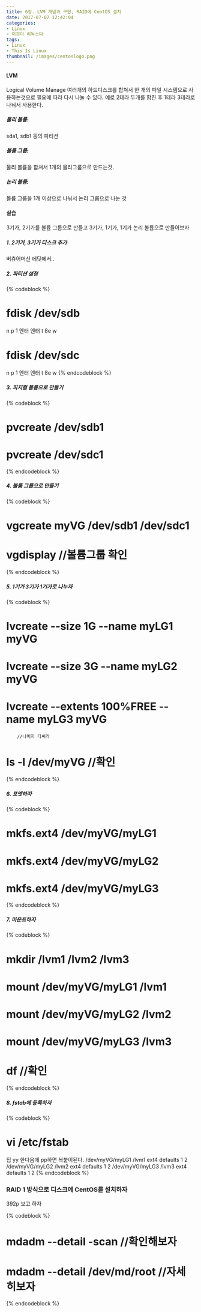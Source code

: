```yaml
---
title: 6장. LVM 개념과 구현, RAID에 CentOS 설치
date: 2017-07-07 12:42:04
categories:
- Linux
- 이것이 리눅스다
tags:
- Linux
- This Is Linux
thumbnail: /images/centoslogo.png
---
```


#### LVM
Logical Volume Manage
여러개의 하드디스크를 합쳐서 한 개의 파일 시스템으로 사용하는것으로 필요에 따라 다시 나눌 수 있다.
예로 2테라 두개를 합친 후 1테라 3테라로 나눠서 사용한다.

##### 물리 볼륨:
sda1, sdb1 등의 파티션
##### 볼륨 그룹:
물리 볼륨을 합쳐서 1개의 물리그룹으로 만드는것.
##### 논리 볼륨:
볼륨 그룹을 1개 이상으로 나눠서 논리 그룹으로 나눈 것

#### 실습
3기가, 2기가를 볼륨 그룹으로 만들고
3기가, 1기가, 1기가 논리 볼륨으로 만들어보자

##### 1. 2기가, 3기가 디스크 추가
버츄어머신 에딧에서..
##### 2. 파티션 설정
{% codeblock %}
# fdisk /dev/sdb
n
p
1
엔터
엔터
t
8e
w

# fdisk /dev/sdc
n
p
1
엔터
엔터
t
8e
w
{% endcodeblock %}
##### 3. 피지컬 볼륨으로 만들기
{% codeblock %}
# pvcreate /dev/sdb1
# pvcreate /dev/sdc1
{% endcodeblock %}

##### 4. 볼륨 그룹으로 만들기
{% codeblock %}
# vgcreate myVG /dev/sdb1 /dev/sdc1

# vgdisplay   //볼륨그룹 확인
{% endcodeblock %}

##### 5. 1기가 3기가 1기가로 나누자
{% codeblock %}
# lvcreate --size 1G --name myLG1 myVG
# lvcreate --size 3G --name myLG2 myVG
# lvcreate --extents 100%FREE --name myLG3 myVG
        //나머지 다써라

# ls -l /dev/myVG   //확인
{% endcodeblock %}

##### 6. 포멧하자
{% codeblock %}
# mkfs.ext4 /dev/myVG/myLG1
# mkfs.ext4 /dev/myVG/myLG2
# mkfs.ext4 /dev/myVG/myLG3
{% endcodeblock %}

##### 7. 마운트하자
{% codeblock %}
# mkdir /lvm1  /lvm2  /lvm3
# mount /dev/myVG/myLG1 /lvm1
# mount /dev/myVG/myLG2 /lvm2
# mount /dev/myVG/myLG3 /lvm3

# df //확인
{% endcodeblock %}

##### 8. fstab에 등록하자
{% codeblock %}
# vi /etc/fstab

팁 yy 한다음에 pp하면 복붙이된다.
/dev/myVG/myLG1         /lvm1    ext4     defaults      1 2
/dev/myVG/myLG2         /lvm2    ext4     defaults      1 2
/dev/myVG/myLG3         /lvm3    ext4     defaults      1 2
{% endcodeblock %}

### RAID 1 방식으로 디스크에 CentOS를 설치하자
392p 보고 하자


{% codeblock %}
# mdadm --detail -scan //확인해보자

# mdadm --detail /dev/md/root   //자세히보자

{% endcodeblock %}
